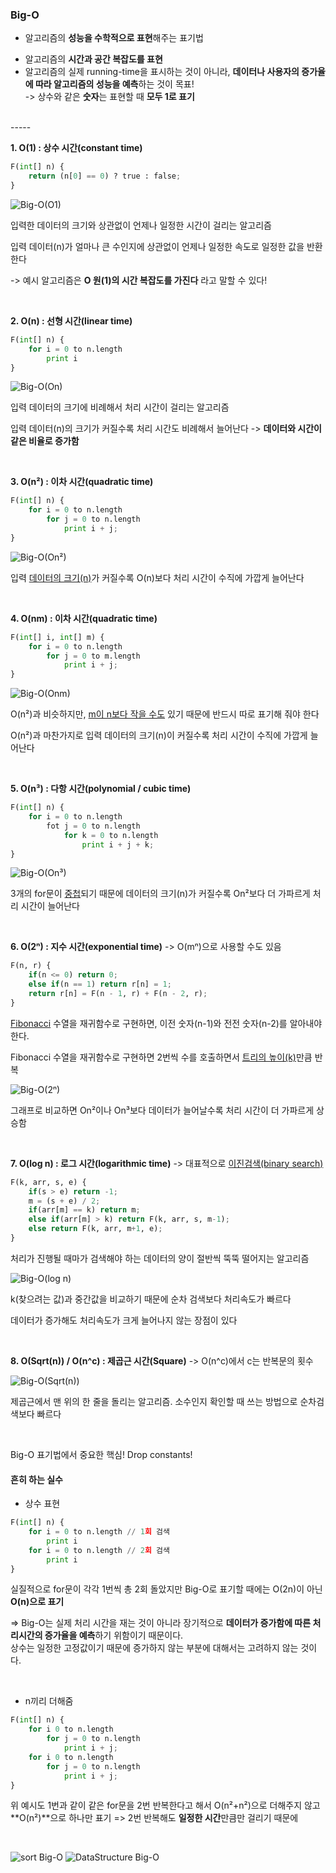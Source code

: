 ### Big-O

- 알고리즘의 **성능을 수학적으로 표현**해주는 표기법

* 알고리즘의 **시간과 공간 복잡도를 표현**
* 알고리즘의 실제 running-time을 표시하는 것이 아니라, **데이터나 사용자의 증가율에 따라 알고리즘의 성능을 예측**하는 것이 목표!    
-> 상수와 같은 **숫자**는 표현할 때 **모두 1로 표기**
<br>   
-----   
<br>

**1. O(1) : 상수 시간(constant time)**

```python
F(int[] n) {
    return (n[0] == 0) ? true : false;
}
```

![Big-O(O1)](https://github.com/ssd256/Dev-Storage/blob/main/DataStructure/images/Big-O(O1).PNG)

입력한 데이터의 크기와 상관없이 언제나 일정한 시간이 걸리는 알고리즘

입력 데이터(n)가 얼마나 큰 수인지에 상관없이 언제나 일정한 속도로 일정한 값을 반환한다

-> 예시 알고리즘은 **O 원(1)의 시간 복잡도를 가진다** 라고 말할 수 있다!

<br>

**2. O(n) : 선형 시간(linear time)**

```python
F(int[] n) {
	for i = 0 to n.length
		print i
}
```

![Big-O(On)](https://github.com/ssd256/Dev-Storage/blob/main/DataStructure/images/Big-O(On).PNG)

입력 데이터의 크기에 비례해서 처리 시간이 걸리는 알고리즘

입력 데이터(n)의 크기가 커질수록 처리 시간도 비례해서 늘어난다 -> **데이터와 시간이 같은 비율로 증가함**

 <br>

**3. O(n²) : 이차 시간(quadratic time)**

```python
F(int[] n) {
	for i = 0 to n.length
		for j = 0 to n.length
			print i + j;
}
```

![Big-O(On²)](https://github.com/ssd256/Dev-Storage/blob/main/DataStructure/images/Big-O(On%C2%B2).PNG)

입력 [데이터의 크기(n)](https://github.com/ssd256/Dev-Storage/blob/main/DataStructure/images/Big-O(On%C2%B2)%20%EA%B7%B8%EB%A6%BC.PNG)가 커질수록 O(n)보다 처리 시간이 수직에 가깝게 늘어난다

<br>

**4. O(nm) : 이차 시간(quadratic time)**

```python
F(int[] i, int[] m) {
    for i = 0 to n.length
    	for j = 0 to m.length
    		print i + j;
}
```

![Big-O(Onm)](https://github.com/ssd256/Dev-Storage/blob/main/DataStructure/images/Big-O(Onm).PNG)

O(n²)과 비슷하지만, [m이 n보다 작을 수도](https://github.com/ssd256/Dev-Storage/blob/main/DataStructure/images/Big-O(Onm)%20%EA%B7%B8%EB%A6%BC.PNG) 있기 때문에 반드시 따로 표기해 줘야 한다

O(n²)과 마찬가지로 입력 데이터의 크기(n)이 커질수록 처리 시간이 수직에 가깝게 늘어난다

<br>

**5. O(n³) : 다항 시간(polynomial / cubic time)**

```python
F(int[] n) {
	for i = 0 to n.length
		fot j = 0 to n.length
			for k = 0 to n.length
				print i + j + k;
}
```

![Big-O(On³)](https://github.com/ssd256/Dev-Storage/blob/main/DataStructure/images/Big-O(On%C2%B3).PNG)

3개의 for문이 [중첩](https://github.com/ssd256/Dev-Storage/blob/main/DataStructure/images/Big-O(On%C2%B3)%20%EA%B7%B8%EB%A6%BC.PNG)되기 때문에 데이터의 크기(n)가 커질수록 On²보다 더 가파르게 처리 시간이 늘어난다

<br>

**6. O(2ⁿ) : 지수 시간(exponential time)** -> O(mⁿ)으로 사용할 수도 있음

```python
F(n, r) {
    if(n <= 0) return 0;
    else if(n == 1) return r[n] = 1;
    return r[n] = F(n - 1, r) + F(n - 2, r);
}
```

[Fibonacci](https://github.com/ssd256/Dev-Storage/blob/main/%EA%B8%B0%EC%B4%88%EB%8B%A8%EC%96%B4/images/Fibonacci.PNG) 수열을 재귀함수로 구현하면, 이전 숫자(n-1)와 전전 숫자(n-2)를 알아내야 한다.

Fibonacci 수열을 재귀함수로 구현하면 2번씩 수를 호출하면서 [트리의 높이(k)](https://github.com/ssd256/Dev-Storage/blob/main/DataStructure/images/Fibonacci%20%EC%9E%AC%EA%B7%80%ED%95%A8%EC%88%98.PNG)만큼 반복

![Big-O(2ⁿ)](https://github.com/ssd256/Dev-Storage/blob/main/DataStructure/images/Big-O(2%E2%81%BF).PNG)

그래프로 비교하면 On²이나 On³보다 데이터가 늘어날수록 처리 시간이 더 가파르게 상승함

<br>

**7. O(log n) : 로그 시간(logarithmic time)** -> 대표적으로 [이진검색(binary search)](https://github.com/ssd256/Dev-Storage/blob/main/DataStructure/images/binary%20search.PNG)

```python
F(k, arr, s, e) {
    if(s > e) return -1;
    m = (s + e) / 2;
    if(arr[m] == k) return m;
    else if(arr[m] > k) return F(k, arr, s, m-1);
    else return F(k, arr, m+1, e);
}
```

처리가 진행될 때마가 검색해야 하는 데이터의 양이 절반씩 뚝뚝 떨어지는 알고리즘

![Big-O(log n)](https://github.com/ssd256/Dev-Storage/blob/main/DataStructure/images/Big-O(log%20n).PNG)

k(찾으려는 값)과 중간값을 비교하기 때문에 순차 검색보다 처리속도가 빠르다

데이터가 증가해도 처리속도가 크게 늘어나지 않는 장점이 있다

<br>

**8. O(Sqrt(n))  / O(n^c) : 제곱근 시간(Square)** -> O(n^c)에서 c는 반복문의 횟수

![Big-O(Sqrt(n))](https://github.com/ssd256/Dev-Storage/blob/main/DataStructure/images/Big-O(Sqrt(n)).PNG)

제곱근에서 맨 위의 한 줄을 돌리는 알고리즘. 소수인지 확인할 때 쓰는 방법으로 순차검색보다 빠르다

<br>

Big-O 표기법에서 중요한 핵심! Drop constants! 

#### 흔히 하는 실수

* 상수 표현

```python
F(int[] n) {
	for i = 0 to n.length // 1회 검색
		print i
	for i = 0 to n.length // 2회 검색
		print i
}
```

실질적으로 for문이 각각 1번씩 총 2회 돌았지만 Big-O로 표기할 때에는 O(2n)이 아닌 **O(n)으로 표기**

=> Big-O는 실제 처리 시간을 재는 것이 아니라 장기적으로 **데이터가 증가함에 따른 처리시간의 증가율을 예측**하기 위함이기 때문이다.    
상수는 일정한 고정값이기 때문에 증가하지 않는 부분에 대해서는 고려하지 않는 것이다. 

<br>

* n끼리 더해줌

```python
F(int[] n) {
    for i 0 to n.length
    	for j = 0 to n.length
    		print i + j;
    for i 0 to n.length
    	for j = 0 to n.length
    		print i + j;
}
```

위 예시도 1번과 같이 같은 for문을 2번 반복한다고 해서 O(n²+n²)으로 더해주지 않고 **O(n²)**으로 하나만 표기 => 2번 반복해도 **일정한 시간**만큼만 걸리기 때문에

<br> 

![sort Big-O](https://github.com/ssd256/Dev-Storage/blob/main/DataStructure/images/sort%20Big-O.PNG)
![DataStructure Big-O](https://github.com/ssd256/Dev-Storage/blob/main/DataStructure/images/DataStructure%20Big-O.PNG)

<br>
